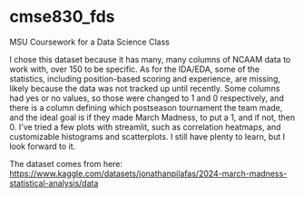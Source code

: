 # cmse830_fds
MSU Coursework for a Data Science Class

I chose this dataset because it has many, many columns of NCAAM data to work with, over 150 to be specific. As for the IDA/EDA, some of the statistics, including position-based scoring and experience, are missing, likely because the data was not tracked up until recently. 
Some columns had yes or no values, so those were changed to 1 and 0 respectively, and there is a column defining which postseason tournament the team made, and the ideal goal is if they made March Madness, to put a 1, and if not, then 0. 
I've tried a few plots with streamlit, such as correlation heatmaps, and customizable histograms and scatterplots. I still have plenty to learn, but I look forward to it.

The dataset comes from here: https://www.kaggle.com/datasets/jonathanpilafas/2024-march-madness-statistical-analysis/data
